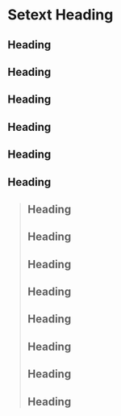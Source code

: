 Setext Heading
==============

  Heading
  --------------
 Heading
 --------------
   Heading
   --------------
  Heading
   --------------
Heading
 --------------
 Heading
--------------

> Heading
> --------------
>Heading
>--------------
>  Heading
>  --------------
> Heading
> --------------
>   Heading
>   --------------
>  Heading
>   --------------
>Heading
> --------------
> Heading
>--------------
